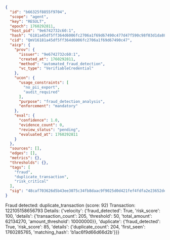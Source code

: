 ```json
{
  "id": "b66325f8855f9704",
  "scope": "agent",
  "key": "RESULT",
  "epoch": 1760292811,
  "host_pid": "9e6742732c60:1",
  "hash": "6181a45df5ff364d6006fc2706a1f69d67490c477d47f590c98f03d1da887852",
  "cid": "QmV16181a45df5ff364d6006fc2706a1f69d67490c47",
  "aicp": {
    "prov": {
      "issuer": "9e6742732c60:1",
      "created_at": 1760292811,
      "method": "automated_fraud_detection",
      "vc_type": "VerifiableCredential"
    },
    "ucon": {
      "usage_constraints": [
        "no_pii_export",
        "audit_required"
      ],
      "purpose": "fraud_detection_analysis",
      "enforcement": "mandatory"
    },
    "eval": {
      "confidence": 1.0,
      "evidence_count": 0,
      "review_status": "pending",
      "evaluated_at": 1760292811
    }
  },
  "sources": [],
  "edges": [],
  "metrics": {},
  "thresholds": {},
  "tags": [
    "fraud",
    "duplicate_transaction",
    "risk_critical"
  ],
  "sig": "48caf703626d5b43ee3075c34fb8daac9f9025d0d421fef4fdfa2e23652deeaa"
}
```

Fraud detected: duplicate_transaction (score: 92)
Transaction: 122105158656793
Details: {'velocity': {'fraud_detected': True, 'risk_score': 100, 'details': {'transaction_count': 205, 'threshold': 50, 'total_amount': 62134270, 'amount_threshold': 10000000}}, 'duplicate': {'fraud_detected': True, 'risk_score': 85, 'details': {'duplicate_count': 204, 'first_seen': 1760285765, 'matching_hash': 'b1ac6f9d66d66d2b'}}}